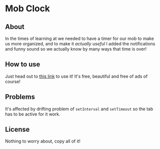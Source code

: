 # Mob Clock

## About
In the times of learning at </salt> we needed to have a timer for our mob
to make us more organized, and to make it _actually useful_ I added the 
notifications and funny sound so we actually know by many ways that time
is over!

## How to use
Just head out to [this link](http://mobclock.github.io) to use it!
It's free, beautiful and free of ads of course!

## Problems
It's affected by drifting problem of `setInterval` and `setTimeout` so the
tab has to be active for it work.

## License
Nothing to worry about, copy all of it!